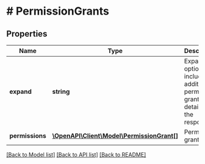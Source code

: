 # # PermissionGrants

## Properties

Name | Type | Description | Notes
------------ | ------------- | ------------- | -------------
**expand** | **string** | Expand options that include additional permission grant details in the response. | [optional] [readonly]
**permissions** | [**\OpenAPI\Client\Model\PermissionGrant[]**](PermissionGrant.md) | Permission grants list. | [optional] [readonly]

[[Back to Model list]](../../README.md#models) [[Back to API list]](../../README.md#endpoints) [[Back to README]](../../README.md)
